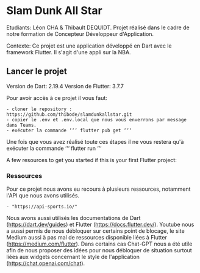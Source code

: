 # Slam Dunk All Star

Etudiants: Léon CHA & Thibault DEQUIDT.
Projet réalisé dans le cadre de notre formation de Concepteur Développeur d'Application.

Contexte: Ce projet est une application développé en Dart avec le framework Flutter. Il s'agit d'une appli sur la NBA.

## Lancer le projet

Version de Dart: 2.19.4
Version de Flutter: 3.7.7

Pour avoir accès à ce projet il vous faut:

    - cloner le repository : https://github.com/thibode/slamdunkallstar.git
    - copier le .env et .env.local que nous vous enverrons par message dans Teams.
    - exécuter la commande ‘‘‘ flutter pub get ‘‘‘

Une fois que vous avez réalisé toute ces étapes il ne vous restera qu'à exécuter la commande ‘‘‘ flutter run ‘‘‘

A few resources to get you started if this is your first Flutter project:

### Ressources

Pour ce projet nous avons eu recours à plusieurs ressources, notamment l'API que nous avons utilisés.

    - "https://api-sports.io/"

Nous avons aussi utilisés les documentations de Dart (https://dart.dev/guides) et Flutter (https://docs.flutter.dev/).
Youtube nous a aussi permis de nous débloquer sur certains point de blocage, le site Medium aussi à pas mal de ressources disponible liées à Flutter (https://medium.com/flutter). Dans certains cas Chat-GPT nous a été utile afin de nous proposer des idées pour nous débloquer de situation surtout liées aux widgets concernant le style de l'application (https://chat.openai.com/chat).
